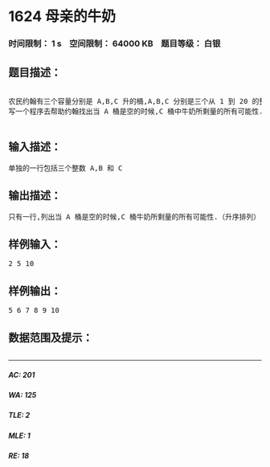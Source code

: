# 1624 母亲的牛奶   
### 时间限制： 1 s&nbsp;&nbsp;&nbsp;&nbsp;空间限制： 64000 KB&nbsp;&nbsp;&nbsp;&nbsp;题目等级： 白银  
## 题目描述：  

<pre>
 
农民约翰有三个容量分别是 A,B,C 升的桶,A,B,C 分别是三个从 1 到 20 的整数,最初,A 和 B 桶都是空的,而 C 桶是装满牛奶的.有时,约翰把牛奶从一个桶倒到另一个桶中,直到被灌桶装满或原桶空了.当然每一次灌注都是完全的.由于节约,牛奶不会有丢失.
写一个程序去帮助约翰找出当 A 桶是空的时候,C 桶中牛奶所剩量的所有可能性.
 
</pre>
  
  
## 输入描述：  

<pre>
单独的一行包括三个整数 A,B 和 C
</pre>
  
  
## 输出描述：  

<pre>
只有一行,列出当 A 桶是空的时候,C 桶牛奶所剩量的所有可能性.（升序排列）
</pre>
  
  
## 样例输入：  

<pre>
2 5 10
</pre>
  
  
## 样例输出：  

<pre>
5 6 7 8 9 10
</pre>
  
  
## 数据范围及提示：  

<pre>
</pre>
  
  
***  

##### AC: 201  
##### WA: 125  
##### TLE: 2  
##### MLE: 1  
##### RE: 18  
